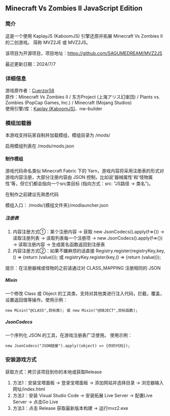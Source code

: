 ## Minecraft Vs Zombies II JavaScript Edition

### 简介

这是一个使用 KaplayJS (KaboomJS) 引擎还原并拓展 Minecraft Vs Zombies II 的二创游戏。
简称 MVZ2JE 或 MVZ2JS。

该项目为开源项目，项目地址：https://github.com/SAGUMEDREAM/MVZ2JS

最近更新日期：2024/7/7

### 详细信息
游戏原作者：[Cuerzor58](https://space.bilibili.com/348514)<br>
原作：Minecraft Vs Zombies II / 东方Project (上海アリス幻楽団) / Plants vs. Zombies (PopCap Games, Inc.) / Minecraft (Mojang Studios)<br>
使用引擎/库：[Kaplay (KaboomJS)](https://kaplayjs.com/)、nw-builder

### 模组加载器
本游戏支持玩家自制并加载模组，模组目录为 /mods/

启用模组列表在 /mods/mods.json

#### 制作模组
游戏代码命名类似 Minecraft Fabric 下的 Yarn，游戏内容将采用注册表的形式对游戏内容注册，大部分注册内容由 JSON 控制，比如说'器械属性'和'怪物属性'等，但它们都会指向一个src类目标 (指向方式：src: "JS路径 -> 类名")。

在制作之前建议先熟悉代码

模组入口： /mods/{模组文件夹}/modlauncher.json

##### 注册表
1. 内容注册方式①：某个注册内容 -> 获取 new JsonCodecs().apply(f=>{}) -> 读取注册列表 -> 读取列表每一个注册项 -> new JsonCodecs().apply(f=>{}) -> 读取注册内容 -> 生成匿名函数返回到注册表
2. 内容注册方式②：如果不嫌麻烦的话直接 Registry.register(registryKey,key,() => {return (value)}); 或 registryKey.register(key,() => {return (value)});

提示：在注册器械或怪物的之前请通过对 CLASS_MAPPING 注册相同的 JSON

##### Mixin
一个修改 Class 或 Object 的工具类，支持对其他类进行注入代码，拦截，覆盖，设置返回值等操作。使用示例：

    new Mixin("@CLASS",目标类); 或 new Mixin("@OBJECT",目标函数);

##### JsonCodecs
一个序列化 JSON 的工具，在游戏注册表广泛使用。 使用示例：

    new JsonCodecs("JSON链接").apply((object) => {你的代码});

### 安装游戏方式
获取方式：拷贝该项目到你的本地或获取Release
1. 方法1：安装宝塔面板 -> 登录宝塔面板 -> 添加网站并选择目录 -> 浏览器输入 网址/index.html
2. 方法2：安装 Visual Studio Code -> 安装拓展 Live Server -> 配置Live Server -> 点击Go Live
3. 方法3：点击 Release 获取最新版本构建 -> 运行mvz2.exe
